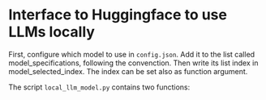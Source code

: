 # Interface to Huggingface to use LLMs locally

First, configure which model to use in ```config.json```. Add it to the list called model_specifications, following the convenction. Then write its list index in model_selected_index. The index can be set also as function argument.

The script ```local_llm_model.py``` contains two functions: 
